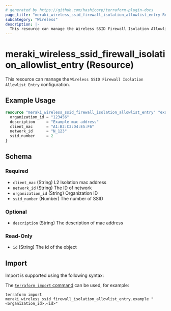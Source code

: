 ```yaml
---
# generated by https://github.com/hashicorp/terraform-plugin-docs
page_title: "meraki_wireless_ssid_firewall_isolation_allowlist_entry Resource - terraform-provider-meraki"
subcategory: "Wireless"
description: |-
  This resource can manage the Wireless SSID Firewall Isolation Allowlist Entry configuration.
---
```


# meraki_wireless_ssid_firewall_isolation_allowlist_entry (Resource)

This resource can manage the `Wireless SSID Firewall Isolation Allowlist Entry` configuration.

## Example Usage

```terraform
resource "meraki_wireless_ssid_firewall_isolation_allowlist_entry" "example" {
  organization_id = "123456"
  description     = "Example mac address"
  client_mac      = "A1:B2:C3:D4:E5:F6"
  network_id      = "N_123"
  ssid_number     = 2
}
```

<!-- schema generated by tfplugindocs -->
## Schema

### Required

- `client_mac` (String) L2 Isolation mac address
- `network_id` (String) The ID of network
- `organization_id` (String) Organization ID
- `ssid_number` (Number) The number of SSID

### Optional

- `description` (String) The description of mac address

### Read-Only

- `id` (String) The id of the object

## Import

Import is supported using the following syntax:

The [`terraform import` command](https://developer.hashicorp.com/terraform/cli/commands/import) can be used, for example:

```shell
terraform import meraki_wireless_ssid_firewall_isolation_allowlist_entry.example "<organization_id>,<id>"
```
